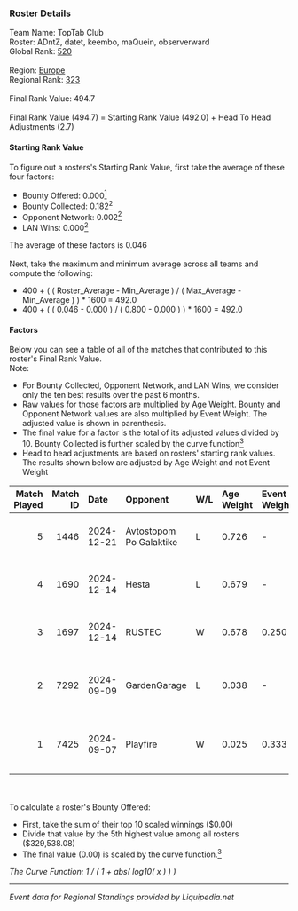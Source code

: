### Roster Details<br />
Team Name: TopTab Club<br />
Roster: ADntZ, datet, keembo, maQuein, observerward<br />
Global Rank: [520](../standings_global.md)<br />
<br />
Region: [Europe]( ../standings_europe.md)<br />
Regional Rank: [323]( ../standings_europe.md)<br />
<br />
Final Rank Value:  494.7<br />
<br />
Final Rank Value (494.7) = Starting Rank Value (492.0) + Head To Head Adjustments (2.7)<br />

#### Starting Rank Value<br />
To figure out a rosters's Starting Rank Value, first take the average of these four factors:<br />
- Bounty Offered: 0.000[<sup>1</sup>](#table2)
- Bounty Collected: 0.182[<sup>2</sup>](#table1)
- Opponent Network: 0.002[<sup>2</sup>](#table1)
- LAN Wins: 0.000[<sup>2</sup>](#table1)

The average of these factors is 0.046<br />
<br />
Next, take the maximum and minimum average across all teams and compute the following:<br />
- 400 + ( ( Roster_Average - Min_Average ) / ( Max_Average - Min_Average ) ) * 1600 = 492.0
- 400 + ( ( 0.046 - 0.000 ) / ( 0.800 - 0.000 ) ) * 1600 = 492.0


#### Factors<br />
Below you can see a table of all of the matches that contributed to this roster's Final Rank Value.<br />
Note:<br />

- For Bounty Collected, Opponent Network, and LAN Wins, we consider only the ten best results over the past 6 months.
- Raw values for those factors are multiplied by Age Weight. Bounty and Opponent Network values are also multiplied by Event Weight. The adjusted value is shown in parenthesis.
- The final value for a factor is the total of its adjusted values divided by 10. Bounty Collected is further scaled by the curve function[<sup>3</sup>](#curveFunction)
- Head to head adjustments are based on rosters' starting rank values. The results shown below are adjusted by Age Weight and not Event Weight
<span id="table1"></span><br />


| Match Played | Match ID | Date       | Opponent                | W/L | Age Weight | Event Weight | Bounty Collected | Opponent Network | LAN Wins  | H2H Adj. | Roster                                       |
| -: | -: | :- | :- | :- | :- | :- | :- | :- | :- | -: | :- |
|            5 |     1446 | 2024-12-21 | Avtostopom Po Galaktike | L   | 0.726      | -            | -                | -                | -         |    -7.57 | ADntZ, datet, keembo, maQuein, observerward  |
|            4 |     1690 | 2024-12-14 | Hesta                   | L   | 0.679      | -            | -                | -                | -         |    -4.77 | ADntZ, feetje, keembo, maQuein, observerward |
|            3 |     1697 | 2024-12-14 | RUSTEC                  | W   | 0.678      | 0.250        | 0.002 (0.000)    | 0.099 (0.017)    | 0 (0.000) |    14.86 | ADntZ, feetje, keembo, maQuein, observerward |
|            2 |     7292 | 2024-09-09 | GardenGarage            | L   | 0.038      | -            | -                | -                | -         |    -0.23 | ADntZ, keembo, maQuein, observerward, rezn9  |
|            1 |     7425 | 2024-09-07 | Playfire                | W   | 0.025      | 0.333        | 0.001 (0.000)    | 0.000 (0.000)    | 0 (0.000) |     0.42 | ADntZ, keembo, maQuein, observerward, rezn9  |

<br />
<span id="table2"></span><br />
To calculate a roster's Bounty Offered:<br />

- First, take the sum of their top 10 scaled winnings ($0.00)
- Divide that value by the 5th highest value among all rosters ($329,538.08)
- The final value (0.00) is scaled by the curve function.[<sup>3</sup>](#curveFunction)

<span id="curveFunction"></span>_The Curve Function: 1 / ( 1 + abs( log10( x ) ) )_<br />

---
_Event data for Regional Standings provided by Liquipedia.net_<br />
